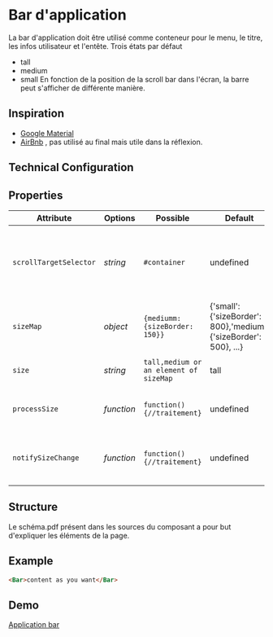 # Bar d'application

La bar d'application doit être utilisé comme conteneur pour le menu, le titre, les infos utilisateur et l'entête.
Trois états par défaut
- tall
- medium
- small
En fonction de la position de la scroll bar dans l'écran, la barre peut s'afficher de différente manière.



## Inspiration

- [Google Material](http://www.google.com/design/spec/material-design/introduction.html#)
- [AirBnb](https://www.airbnb.fr/rooms/5601059?s=2nS7) , pas utilisé au final mais utile dans la réflexion.



## Technical Configuration


## Properties

Attribute                     | Options     | Possible               | Default       | Description
---                           | ---         | ---                    | ---           | ---
`scrollTargetSelector`        | *string*    | `#container` | undefined       | Définit  quel élément va notifier la bar avec l'évènement de type scroll.
`sizeMap`                     | *object*    | `{mediumm: {sizeBorder: 150}}` | {'small': {'sizeBorder': 800},'medium': {'sizeBorder': 500}, ...}| Map de taille par défaut.
`size`                        | *string*    | `tall,medium or an element of sizeMap` | tall       | Taille de la bar par défaut.
`processSize`                 | *function*    | `function(){//traitement}` | undefined       | Surcharge le calcul par défaut de la taille.
`notifySizeChange`            | *function*    | `function(){//traitement}` | undefined       | Notifie les autres éléments que la taille a changée.

## Structure

Le schéma.pdf présent dans les sources du composant a pour but d'expliquer les éléments de la page.


## Example
```html
<Bar>content as you want</Bar>
```



## Demo

[Application bar](http://kleegroup.github.io/focus-components/application/bar/example/)
